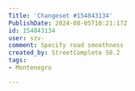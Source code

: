 ```yaml
---
Title: 'Changeset #154843134'
PublishDate: 2024-08-05T10:21:17Z
id: 154843134
user: szv-
comment: Specify road smoothness
created_by: StreetComplete 58.2
tags:
- Montenegro

---
```


